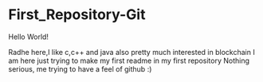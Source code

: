 # First_Repository-Git

Hello World!
 
 Radhe here,I like c,c++ and java also pretty much interested in blockchain
 I am here just trying to make my first readme in my first repository
 Nothing serious, me trying to have a feel of github :)
